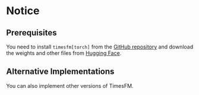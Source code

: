 # Notice

## Prerequisites

You need to install `timesfm[torch]` from the [GitHub repository](https://github.com/google-research/timesfm) and download the weights and other files from [Hugging Face](https://huggingface.co/collections/google/timesfm-release-66e4be5fdb56e960c1e482a6).

## Alternative Implementations

You can also implement other versions of TimesFM.